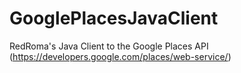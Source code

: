 # GooglePlacesJavaClient
RedRoma's Java Client to the Google Places API (https://developers.google.com/places/web-service/)
